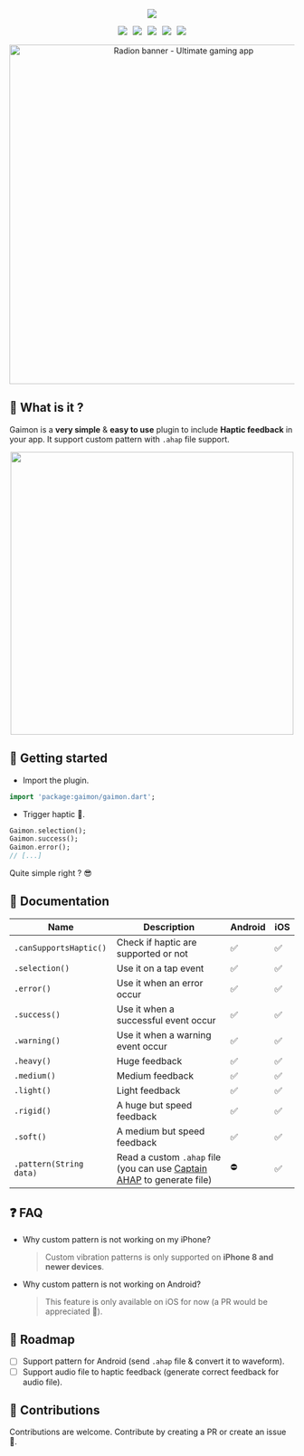 <p align="center">
  <img src="https://raw.githubusercontent.com/istornz/gaimon/main/images/gaimon.jpg?raw=true" />
</p>

<div align="center" style="display: flex;align-items: center;justify-content: center;">
  <a href="https://pub.dev/packages/gaimon"><img src="https://img.shields.io/pub/points/gaimon?style=for-the-badge" style="margin-right: 10px" /></a>
  <a href="https://pub.dev/packages/gaimon"><img src="https://img.shields.io/pub/likes/gaimon?style=for-the-badge" style="margin-right: 10px" /></a>
  <a href="https://pub.dev/packages/gaimon"><img src="https://img.shields.io/pub/popularity/gaimon?style=for-the-badge" style="margin-right: 10px" /></a>
  <a href="https://pub.dev/packages/gaimon"><img src="https://img.shields.io/pub/v/gaimon?style=for-the-badge" style="margin-right: 10px" /></a>
  <a href="https://github.com/istornz/gaimon"><img src="https://img.shields.io/github/stars/istornz/gaimon?style=for-the-badge" /></a>
</div>
<br />

<div align="center">
  <a href="https://radion-app.com" target="_blank" alt="Radion - Ultimate gaming app">
    <img src="https://raw.githubusercontent.com/istornz/gaimon/main/images/radion.png" width="600px" alt="Radion banner - Ultimate gaming app" />
  </a>
</div>

## 🧐 What is it ?

Gaimon is a **very simple** & **easy to use** plugin to include **Haptic feedback** in your app. It support custom pattern with `.ahap` file support.
<br />

<p align="center">
  <img style="height: 500px; max-height: 500px" src="https://raw.githubusercontent.com/istornz/gaimon/main/images/preview.jpg" />
</p>

## 👻 Getting started

- Import the plugin.

```dart
import 'package:gaimon/gaimon.dart';
```

- Trigger haptic 📳.

```dart
Gaimon.selection();
Gaimon.success();
Gaimon.error();
// [...]
```

Quite simple right ? 😎

## 📘 Documentation

| Name                    | Description                                                                                           | Android | iOS |
| ----------------------- | ----------------------------------------------------------------------------------------------------- | ------- | --- |
| `.canSupportsHaptic()`  | Check if haptic are supported or not                                                                  | ✅      | ✅  |
| `.selection()`          | Use it on a tap event                                                                                 | ✅      | ✅  |
| `.error()`              | Use it when an error occur                                                                            | ✅      | ✅  |
| `.success()`            | Use it when a successful event occur                                                                  | ✅      | ✅  |
| `.warning()`            | Use it when a warning event occur                                                                     | ✅      | ✅  |
| `.heavy()`              | Huge feedback                                                                                         | ✅      | ✅  |
| `.medium()`             | Medium feedback                                                                                       | ✅      | ✅  |
| `.light()`              | Light feedback                                                                                        | ✅      | ✅  |
| `.rigid()`              | A huge but speed feedback                                                                             | ✅      | ✅  |
| `.soft()`               | A medium but speed feedback                                                                           | ✅      | ✅  |
| `.pattern(String data)` | Read a custom `.ahap` file (you can use [Captain AHAP](https://ahap.fancypixel.it/) to generate file) | ⛔️     | ✅  |

## ❓ FAQ

- Why custom pattern is not working on my iPhone?

  > Custom vibration patterns is only supported on **iPhone 8 and newer devices**.

- Why custom pattern is not working on Android?
  > This feature is only available on iOS for now (a PR would be appreciated 🤗).

## 🎯 Roadmap

- [ ] Support pattern for Android (send `.ahap` file & convert it to waveform).
- [ ] Support audio file to haptic feedback (generate correct feedback for audio file).

## 👥 Contributions

Contributions are welcome. Contribute by creating a PR or create an issue 🎉.
